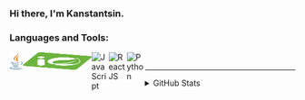 ### Hi there, I'm Kanstantsin.

<!--- 💻 I’m currently working on ...
- 🎓 I’m currently learning ...
- 🔗 Plans to learn:
- 👥 I’m looking to collaborate on ...
- 🤔 I’m looking for help with ...
- 💬 Ask me about ...
- 📫 How to reach me: ...
- 🎱 Fun fact: ...-->

<!--#### Connect with me:

[<img align="left" alt="redeveight | LinkedIn" width="22px" src="https://cdn.jsdelivr.net/npm/simple-icons@v3/icons/linkedin.svg" />][linkedin]
[<img align="left" alt="redeveight | Facebook" width="22px" src="https://cdn.jsdelivr.net/npm/simple-icons@v3/icons/facebook.svg" />][facebook]
<br />-->

### Languages and Tools:

<img align="left" alt="Java" width="23px" src="https://raw.githubusercontent.com/gilbarbara/logos/master/logos/java.svg" />
<img align="left" alt="Spring" width="121.5px" height="31px" src="https://raw.githubusercontent.com/gilbarbara/logos/master/logos/spring.svg" />
<img align="left" alt="JavaScript" width="30px" src="https://raw.githubusercontent.com/gilbarbara/logos/master/logos/javascript.svg" />
<img align="left" alt="ReactJS" width="32px" src="https://raw.githubusercontent.com/gilbarbara/logos/master/logos/react.svg" />
<img align="left" alt="Python" width="32px" src="https://raw.githubusercontent.com/gilbarbara/logos/master/logos/python.svg" />
<br />

---

<details>
  <summary>GitHub Stats</summary>
  
  <img align="left" alt="redeveight's GitHub Stats" src="https://github-readme-stats.vercel.app/api/top-langs/?username=redeveight&layout=compact&hide_border=true&hide=css,html&langs_count=6" />

</details>

[facebook]: https://www.facebook.com/redeveight
[linkedin]: https://www.linkedin.com/in/redeveight

